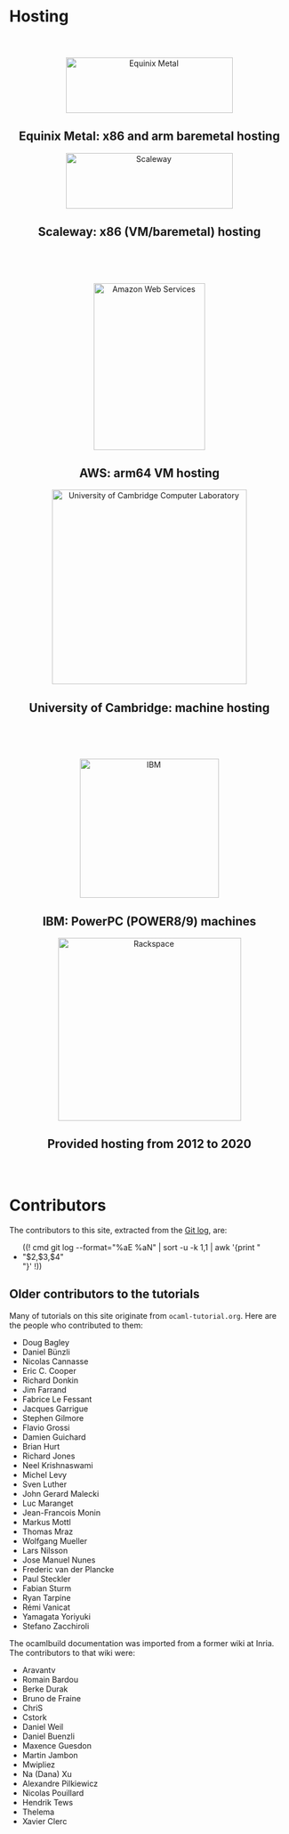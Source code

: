 <!-- ((! set title Contributors !)) -->

Hosting
=======

<div class="container">
  <div style="padding: 24px 0px" class="row">
    <div class="span6">
      <p style="text-align: center;"><img width="300" height="100" src="/img/equinix-metal_440x105.png" alt="Equinix Metal"></p>
      <h2 class="lead"style="text-align: center;">Equinix Metal: x86 and arm baremetal hosting</h2>
    </div>
    <div class="span6">
      <p style="text-align: center;"><img width="300" height="100" src="/img/scaleway_456x110.png" alt="Scaleway"></p>
      <h2 class="lead"style="text-align: center;">Scaleway: x86 (VM/baremetal) hosting</h2>
    </div>
  </div>
  <div style="padding: 24px 0px" class="row">
    <div class="span6">
      <p style="text-align: center;"><img width="200" height="300" src="/img/aws_300x180.png" alt="Amazon Web Services"></p>
      <h2 class="lead"style="text-align: center;">AWS: arm64 VM hosting</h2>
    </div>
    <div class="span6">
      <p style="text-align: center;"><img width="350" src="/img/uni-of-cam-computer-lab_488x169.png" alt="University of Cambridge Computer Laboratory"></p>
      <h2 class="lead"style="text-align: center;">University of Cambridge: machine hosting</h2>
    </div>
  </div>
  <div style="padding: 24px 0px" class="row">
    <div class="span6">
      <p style="text-align: center;"><img width="250" src="/img/ibm_390x186.jpg" alt="IBM"></p>
      <h2 class="lead"style="text-align: center;">IBM: PowerPC (POWER8/9) machines</h2>
    </div>
    <div class="span6">
      <p style="text-align: center;"><img width="329" src="/img/rackspace_300x109.jpg" alt="Rackspace"></p>
      <h2 class="lead"style="text-align: center;">Provided hosting from 2012 to 2020</h2>
    </div>
  </div>
</div>


Contributors
============

The contributors to this site, extracted from the
[Git log](https://github.com/ocaml/ocaml.org/commits/master), are:

<ul id="contributors_list">
((! cmd git log --format="%aE %aN" | sort -u -k 1,1 | awk '{print "<li>"$2,$3,$4"</li>"}' !))
</ul>


Older contributors to the tutorials
-----------------------------------

Many of tutorials on this site originate from `ocaml-tutorial.org`.  Here are
the people who contributed to them:

<ul id="contributors_list">
<li>Doug Bagley</li>
<li>Daniel Bünzli</li>
<li>Nicolas Cannasse</li>
<li>Eric C. Cooper</li>
<li>Richard Donkin</li>
<li>Jim Farrand</li>
<li>Fabrice Le Fessant</li>
<li>Jacques Garrigue</li>
<li>Stephen Gilmore</li>
<li>Flavio Grossi</li>
<li>Damien Guichard</li>
<li>Brian Hurt</li>
<li>Richard Jones</li>
<li>Neel Krishnaswami</li>
<li>Michel Levy</li>
<li>Sven Luther</li>
<li>John Gerard Malecki</li>
<li>Luc Maranget</li>
<li>Jean-Francois Monin</li>
<li>Markus Mottl</li>
<li>Thomas Mraz</li>
<li>Wolfgang Mueller</li>
<li>Lars Nilsson</li>
<li>Jose Manuel Nunes</li>
<li>Frederic van der Plancke</li>
<li>Paul Steckler</li>
<li>Fabian Sturm</li>
<li>Ryan Tarpine</li>
<li>Rémi Vanicat</li>
<li>Yamagata Yoriyuki</li>
<li>Stefano Zacchiroli</li>
</ul>
The ocamlbuild documentation was imported from a former wiki at
Inria. The contributors to that wiki were:

<ul id="contributors_list">
<li>Aravantv</li>
<li>Romain Bardou</li>
<li>Berke Durak</li>
<li>Bruno de Fraine</li>
<li>ChriS</li>
<li>Cstork</li>
<li>Daniel Weil</li>
<li>Daniel Buenzli</li>
<li>Maxence Guesdon</li>
<li>Martin Jambon</li>
<li>Mwipliez</li>
<li>Na (Dana) Xu</li>
<li>Alexandre Pilkiewicz</li>
<li>Nicolas Pouillard</li>
<li>Hendrik Tews</li>
<li>Thelema</li>
<li>Xavier Clerc</li>
</ul>

